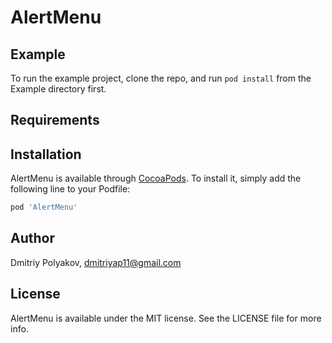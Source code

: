 # AlertMenu

## Example

To run the example project, clone the repo, and run `pod install` from the Example directory first.

## Requirements

## Installation

AlertMenu is available through [CocoaPods](https://cocoapods.org). To install
it, simply add the following line to your Podfile:

```ruby
pod 'AlertMenu'
```

## Author

Dmitriy Polyakov, dmitriyap11@gmail.com

## License

AlertMenu is available under the MIT license. See the LICENSE file for more info.
